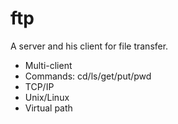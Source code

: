 ftp
===

A server and his client for file transfer.
- Multi-client
- Commands: cd/ls/get/put/pwd
- TCP/IP
- Unix/Linux
- Virtual path
